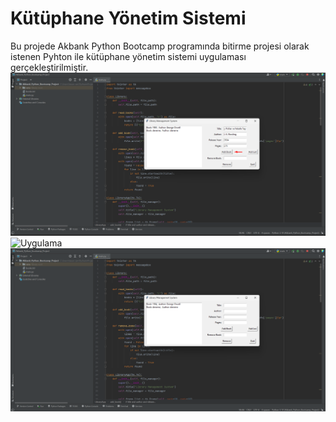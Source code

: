 # Kütüphane Yönetim Sistemi
<!-- Açıklama -->
Bu projede Akbank Python Bootcamp programında bitirme projesi olarak istenen Pyhton ile kütüphane yönetim sistemi uygulaması gerçekleştirilmiştir.
![Uygulama](images/1.png)
![Uygulama](İ,images/2.png)
![Uygulama](images/3.png)
